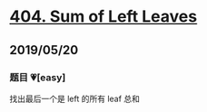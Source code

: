 # [404. Sum of Left Leaves](https://leetcode.com/problems/sum-of-left-leaves/)

## 2019/05/20

### 题目 💗[easy]

找出最后一个是 left 的所有 leaf 总和
